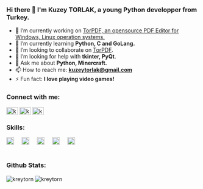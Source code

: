 ### Hi there 👋 I'm Kuzey TORLAK, a young Python developper from Turkey.

- 🔭 I’m currently working on [TorPDF, an opensource PDF Editor for Windows, Linux operation systems.](https://github.com/Kreytorn/TorPDF)
- 🌱 I’m currently learning **Python, C and GoLang.**
- 👯 I’m looking to collaborate on [TorPDF](https://github.com/Kreytorn/TorPDF). 
- 🤔 I’m looking for help with **tkinter, PyQt**.
- 💬 Ask me about **Python, Minercraft.**
- 📫 How to reach me: **kuzeytorlak@gmail.com**
- ⚡ Fun fact: **I love playing video games!**

<h3 align="left">Connect with me:</h3>
<p align="left">
<a href="https://twitter.com/kreytorn" target="blank"><img align="center" src="https://raw.githubusercontent.com/rahuldkjain/github-profile-readme-generator/master/src/images/icons/Social/twitter.svg" alt="kreytorn" height="20" width="30" /></a>
<a href="https://instagram.com/kzytorlak" target="blank"><img align="center" src="https://raw.githubusercontent.com/rahuldkjain/github-profile-readme-generator/master/src/images/icons/Social/instagram.svg" alt="kzytorlak" height="20" width="30" /></a>
<a href="https://www.youtube.com/c/kreytornkreyto" target="blank"><img align="center" src="https://raw.githubusercontent.com/rahuldkjain/github-profile-readme-generator/master/src/images/icons/Social/youtube.svg" alt="kreytornkreyto" height="20" width="30" /></a>
</p>

###
<h3 align="left">Skills:</h3>

<div align="left">
  <img src="https://cdn.jsdelivr.net/gh/devicons/devicon/icons/python/python-original.svg" height="20" alt="python logo"  />
  <img width="12" />
  <img src="https://cdn.jsdelivr.net/gh/devicons/devicon/icons/jupyter/jupyter-original.svg" height="20" alt="jupyter logo"  />
  <img width="12" />
  <img src="https://cdn.jsdelivr.net/gh/devicons/devicon/icons/pandas/pandas-original.svg" height="20" alt="pandas logo"  />
  <img width="12" />
  <img src="https://cdn.jsdelivr.net/gh/devicons/devicon/icons/numpy/numpy-original.svg" height="20" alt="numpy logo"  />
  <img width="12" />
  <img src="https://cdn.jsdelivr.net/gh/devicons/devicon/icons/pycharm/pycharm-original.svg" height="20" alt="pycharm logo"  />
</div>

<br>
<h3 align="left">Github Stats:</h3>
<p align="left">
<div align="left">
<img align="center" src="https://github-readme-streak-stats.herokuapp.com/?user=kreytorn&" alt="kreytorn" />
<img align="center" src="https://github-readme-stats.vercel.app/api/top-langs?username=kreytorn&show_icons=true&locale=en&layout=compact" alt="kreytorn" />
</div>
